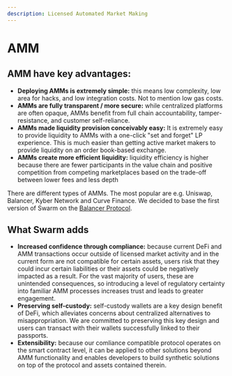 ```yaml
---
description: Licensed Automated Market Making
---
```


# AMM

## AMM have key advantages:

* **Deploying AMMs is extremely simple:** this means low complexity, low area for hacks, and low integration costs. Not to mention low gas costs.
* **AMMs are fully transparent / more secure:** while centralized platforms are often opaque, AMMs benefit from full chain accountability, tamper-resistance, and customer self-reliance.
* **AMMs made liquidity provision conceivably easy:** It is extremely easy to provide liquidity to AMMs with a one-click "set and forget" LP experience. This is much easier than getting active market makers to provide liquidity on an order book-based exchange.
* **AMMs create more efficient liquidity:** liquidity efficiency is higher because there are fewer participants in the value chain and positive competition from competing marketplaces based on the trade-off between lower fees and less depth

There are different types of AMMs. The most popular are e.g. Uniswap, Balancer, Kyber Network and Curve Finance. We decided to base the first version of Swarm on the [Balancer Protocol](https://balancer.finance/).

## What Swarm adds

* **Increased confidence through compliance:** because current DeFi and AMM transactions occur outside of licensed market activity and in the current form are not compatible for certain assets, users risk that they could incur certain liabilities or their assets could be negatively impacted as a result. For the vast majority of users, these are unintended consequences, so introducing a level of regulatory certainty into familiar AMM processes increases trust and leads to greater engagement.
* **Preserving self-custody:** self-custody wallets are a key design benefit of DeFi, which alleviates concerns about centralized alternatives to misappropriation. We are committed to preserving this key design and users can transact with their wallets successfully linked to their passports.
* **Extensibility:** because our comliance compatible protocol operates on the smart contract level, it can be applied to other solutions beyond AMM functionality and enables developers to build synthetic solutions on top of the protocol and assets contained therein.
